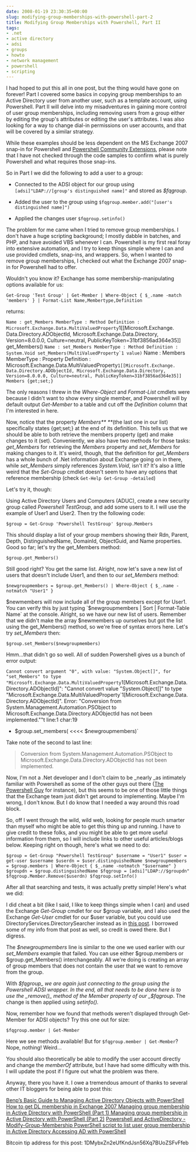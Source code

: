 ```yaml
---
date: 2008-01-19 23:30:35+00:00
slug: modifying-group-memberships-with-powershell-part-2
title: Modifying Group Memberships with Powershell, Part II
tags:
- .net
- active directory
- adsi
- groups
- howto
- network management
- powershell
- scripting
---
```


I had hoped to put this all in one post, but the thing would have gone on forever! Part I covered some basics in copying group memberships to an Active Directory user from another user, such as a template account, using Powershell. Part II will delve into my misadventures in gaining more control of user group memberships, including removing users from a group either by editing the group's attributes or editing the user's attributes. I was also looking for a way to change dial-in permissions on user accounts, and that will be covered by a similar strategy.








While these examples should be less dependent on the MS Exchange 2007 snap-in for Powershell and [Powershell Community Extensions](http://www.codeplex.com/PowerShellCX), please note that I have not checked through the code samples to confirm what is purely Powershell and what requires those snap-ins.




<!-- more -->








So in Part I we did the following to add a user to a group:









	
  * Connected to the ADSI object for our group using `[adsi]"LDAP://[group's distinguished name]"` and stored as _$fqgroup_.

	
  * Added the user to the group using `$fqgroup.member.add("[user's distinguished name]")`

	
  * Applied the changes user `$fqgroup.setinfo()`







The problem for me came when I tried to remove group memberships. I don't have a huge scripting background; I mostly dabble in batches, and PHP, and have avoided VBS whenever I can. Powershell is my first real foray into extensive automation, and I try to keep things simple where I can and use provided cmdlets, snap-ins, and wrappers. So, when I wanted to remove group memberships, I checked out what the Exchange 2007 snap-in for Powershell had to offer.




Wouldn't you know it? Exchange has some membership-manipulating options available for us:




`Get-Group 'Test Group' | Get-Member | Where-Object { $_.name -match 'members' } | Format-List Name,Membertype,Definition`




returns:








`Name : get_Members
MemberType : Method
Definition : Microsoft.Exchange.Data.MultiValuedProperty`1[[Microsoft.Exchange.
Data.Directory.ADObjectId, Microsoft.Exchange.Data.Directory, Version=8.0.0.0, Culture=neutral, PublicKeyToken=31bf3856ad364e35]] get_Members()
``
Name : set_Members
MemberType : Method
Definition : System.Void set_Members(MultiValuedProperty`1 value)
``
Name : Members
MemberType : Property
Definition : Microsoft.Exchange.Data.MultiValuedProperty`1[[Microsoft.Exchange.
Data.Directory.ADObjectId, Microsoft.Exchange.Data.Directory, Version=8.0.0.0, Culture=neutral, PublicKeyToken=31bf3856ad364e35]] Members {get;set;}`








The only reasons I threw in the _Where-Object_ and _Format-List_ cmdlets were because I didn't want to show every single member, and Powershell will by default output _Get-Member_ to a table and cut off the _Definition_ column that I'm interested in here.








Now, notice that the property _Members** **_(the last one in our list) specifically states {get;set;} at the end of its definition. This tells us that we should be able to both retrieve the members property (get) and make changes to it (set). Conveniently, we also have two methods for those tasks: _get_Members_ for retrieving the _Members_ property and _set_Members_ for making changes to it. It's weird, though, that the definition for _get_Members_ has a whole bunch of .Net information about Exchange going on in there, while _set_Members_ simply references _System.Void_, isn't it? It's also a little weird that the _Set-Group_ cmdlet doesn't seem to have any options that reference membership (check `Get-Help Get-Group -detailed`)








Let's try it, though:








Using Active Directory Users and Computers (ADUC), create a new security group called _Powershell TestGroup_, and add some users to it. I will use the example of User1 and User2. Then try the following code:








`$group = Get-Group 'Powershell TestGroup'
$group.Members`








This should display a list of your group members showing their Rdn, Parent, Depth, DistinguishedName, DomainId, ObjectGuid, and Name properties. Good so far; let's try the get_Members method:








`$group.get_Members()`








Still good right? You get the same list. Alright, now let's save a new list of users that doesn't include User1, and then to our _set_Members_ method:








`$newgroupmembers = $group.get_Members() | Where-Object { $_.name -notmatch "User1" }`








$newmembers will now include all of the group members except for User1. You can verify this by just typing `$newgroupmembers | Sort | Format-Table Name` at the console. Alright, so we have our new list of users. Remember that we didn't make the array $newmembers up ourselves but got the list using the get_Members() method, so we're free of syntax errors here. Let's try _set_Members_ then:








`$group.set_Members($newgroupmembers)`








Hmm...that didn't go so well. All of sudden Powershell gives us a bunch of error output:








`Cannot convert argument "0", with value: "System.Object[]", for "set_Members" to type "Microsoft.Exchange.Data.MultiValuedProperty`1[Microsoft.Exchange.Data.Directory.ADObjectId]": "Cannot convert value "System.Object[]" to type "Microsoft.Exchange.Data.MultiValuedProperty`1[Microsoft.Exchange.Data.Directory.ADObjectId]". Error: "Conversion from System.Management.Automation.PSObject to Microsoft.Exchange.Data.Directory.ADObjectId has not been implemented.""t line:1 char:19
+ $group.set_members( <<<< $newgroupmembers)`








Take note of the second to last line:








<blockquote>Conversion from System.Management.Automation.PSObject to Microsoft.Exchange.Data.Directory.ADObjectId has not been implemented.</blockquote>







Now, I'm not a .Net developer and I don't claim to be _nearly _as intimately familiar with Powershell as some of the other guys out there ([The Powershell Guy](http://thepowershellguy.com/blogs/posh/) for instance), but this seems to be one of those little things that the Exchange team just didn't get around to implementing. Maybe I'm wrong, I don't know. But I do know that I needed a way around this road block.








So, off I went through the wild, wild web, looking for people much smarter than myself who might be able to get this thing up and running. I have to give credit to these folks, and you might be able to get more useful information from them, so I will include links to other useful articles/blogs below. Keeping right on though, here's what we need to do:








`
$group = Get-Group "Powershell TestGroup"
$username = "User1"
$user = get-user $username
$userdn = $user.distinguishedName
$newgroupmembers = $group.members | Where-Object { $_.name -notmatch "$username" }
$groupdn = $group.distinguishedName
$fqgroup = [adsi]"LDAP://$groupdn"
$fqgroup.Member.Remove($userdn)
$fqgroup.setInfo()
`








After all that searching and tests, it was actually pretty simple! Here's what we did:








I did cheat a bit (like I said, I like to keep things simple when I can) and used the Exchange _Get-Group_ cmdlet for our $group variable, and I also used the Exchange _Get-User_ cmdlet for our $user variable, but you could use DirectoryServices.DirectorySearcher instead as in [this post](http://janssenjones.typepad.com/janssenjonescom/2007/01/powershell_and_.html). I borrowed some of my info from that post as well, so credit is owed there. But I digress.








The _$newgroupmembers_ line is similar to the one we used earlier with our _set_Members_ example that failed. You can use either $group.members or $group.get_Members() interchangeably. All we're doing is creating an array of group members that does not contain the user that we want to remove from the group.








With _$fqgroup_ we are again just connecting to the group using the Powershell ADSI wrapper. In the end, all that needs to be done here is to use the _remove()_ method of the Member property of our _$fqgroup_. The change is then applied using _setinfo()._








Now, remember how we found that methods weren't displayed through Get-Member for ADSI objects? Try this one out for size:








`$fqgroup.member | Get-Member`











Here we see methods available! But for `$fqgroup.member | Get-Member`? Nope, nothing! Weird...




You should also theoretically be able to modify the user account directly and change the _memberOf_ attribute, but I have had some difficulty with this. I will update the post if I figure out what the problem was there.




Anyway, there you have it. I owe a tremendous amount of thanks to several other IT bloggers for being able to post this:








[Benp’s Basic Guide to Managing Active Directory Objects with PowerShell](http://blogs.technet.com/benp/archive/2007/03/05/benp-s-basic-guide-to-managing-active-directory-objects-with-powershell.aspx)
[How to get DL membership in Exchange 2007
](http://www.viveksharma.com/techlog/2006/10/22/how-to-get-dl-membership-in-exchange-2007/)[Managing group membership in Active Directory with PowerShell (Part 1)
](http://www.leadfollowmove.com/archives/powershell/managing-group-membership-in-active-directory-with-powershell-part-1)[Managing group membership in Active Directory with PowerShell (Part 2)](http://www.leadfollowmove.com/archives/powershell/managing-group-membership-in-active-directory-with-powershell-part-2)
[Powershell and ActiveDirectory - Modify-Group-Membership
](http://janssenjones.typepad.com/janssenjonescom/2007/01/powershell_and_.html)[PowerShell script to list user group membership in Active Directory
Accessing AD with PowerShell](http://richardsiddaway.spaces.live.com/blog/cns!43CFA46A74CF3E96!241.entry)




Bitcoin tip address for this post: 1DMybxZn2eUfKndJsn56Xq7BUoZSFvFfeb

